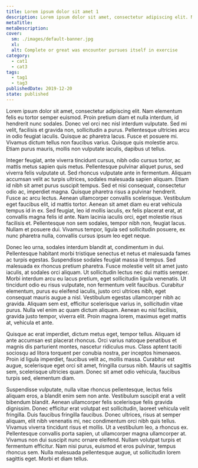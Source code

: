 ```yaml
---
title: Lorem ipsum dolor sit amet 1
description: Lorem ipsum dolor sit amet, consectetur adipiscing elit. Nam elementum felis eu tortor semper euismod
metaTitle: 
metaDescription:
cover:
  sm: ./images/default-banner.jpg
  xl: 
  alt: Complete or great was encounter pursues itself in exercise
category:
  - cat1
  - cat3
tags:
  - tag1
  - tag3
publishedDate: 2019-12-20
state: published 
---
```

Lorem ipsum dolor sit amet, consectetur adipiscing elit. Nam elementum felis eu tortor semper euismod. Proin pretium diam et nulla interdum, id hendrerit nunc sodales. Donec vel orci nec nisl interdum vulputate. Sed mi velit, facilisis et gravida non, sollicitudin a purus. Pellentesque ultricies arcu in odio feugiat iaculis. Quisque ac pharetra lacus. Fusce et posuere mi. Vivamus dictum tellus non faucibus varius. Quisque quis molestie arcu. Etiam purus mauris, mollis non vulputate iaculis, dapibus ut tellus.

Integer feugiat, ante viverra tincidunt cursus, nibh odio cursus tortor, ac mattis metus sapien quis metus. Pellentesque pulvinar aliquet purus, sed viverra felis vulputate ut. Sed rhoncus vulputate ante in fermentum. Aliquam accumsan velit ac turpis ultrices, sodales malesuada sapien aliquam. Etiam id nibh sit amet purus suscipit tempus. Sed et nisi consequat, consectetur odio ac, imperdiet magna. Quisque pharetra risus a pulvinar hendrerit. Fusce ac arcu lectus. Aenean ullamcorper convallis scelerisque. Vestibulum eget faucibus elit, id mattis tortor. Aenean sit amet diam eu erat vehicula tempus id in ex. Sed feugiat, leo id mollis iaculis, ex felis placerat erat, at convallis magna felis id ante. Nam lacinia iaculis orci, eget molestie risus facilisis et. Pellentesque non sem sodales, tempor nibh non, feugiat lacus. Nullam et posuere dui. Vivamus tempor, ligula sed sollicitudin posuere, ex nunc pharetra nulla, convallis cursus ipsum leo eget neque.

Donec leo urna, sodales interdum blandit at, condimentum in dui. Pellentesque habitant morbi tristique senectus et netus et malesuada fames ac turpis egestas. Suspendisse sodales feugiat massa id tempus. Sed malesuada ex rhoncus pretium pharetra. Fusce molestie velit sit amet justo iaculis, at sodales orci aliquam. Ut sollicitudin lectus nec dui mattis semper. Morbi interdum arcu eu lacus pretium, eget sollicitudin ligula venenatis. Ut tincidunt odio eu risus vulputate, non fermentum velit faucibus. Curabitur elementum, purus eu eleifend iaculis, justo orci ultrices nibh, eget consequat mauris augue a nisl. Vestibulum egestas ullamcorper nibh ac gravida. Aliquam sem est, efficitur scelerisque varius in, sollicitudin vitae purus. Nulla vel enim ac quam dictum aliquam. Aenean eu nisl facilisis, gravida justo tempor, viverra elit. Proin magna lorem, maximus eget mattis at, vehicula et ante.

Quisque ac erat imperdiet, dictum metus eget, tempor tellus. Aliquam id ante accumsan est placerat rhoncus. Orci varius natoque penatibus et magnis dis parturient montes, nascetur ridiculus mus. Class aptent taciti sociosqu ad litora torquent per conubia nostra, per inceptos himenaeos. Proin id ligula imperdiet, faucibus velit ac, mollis massa. Curabitur est augue, scelerisque eget orci sit amet, fringilla cursus nibh. Mauris ut sagittis sem, scelerisque ultricies quam. Donec sit amet odio vehicula, faucibus turpis sed, elementum diam.

Suspendisse vulputate, nulla vitae rhoncus pellentesque, lectus felis aliquam eros, a blandit enim sem non ante. Vestibulum suscipit erat a velit bibendum blandit. Aenean ullamcorper felis scelerisque felis gravida dignissim. Donec efficitur erat volutpat est sollicitudin, laoreet vehicula velit fringilla. Duis faucibus fringilla faucibus. Donec ultrices, risus at semper aliquam, elit nibh venenatis mi, nec condimentum orci nibh quis tellus. Vivamus viverra tincidunt risus et mollis. Ut a vestibulum leo, a rhoncus ex. Pellentesque convallis porta sapien, ut ullamcorper magna ullamcorper at. Vivamus non dui suscipit nunc ornare eleifend. Nullam volutpat turpis et fermentum efficitur. Nam nisi purus, euismod et eros pulvinar, tempus rhoncus sem. Nulla malesuada pellentesque augue, ut sollicitudin lorem sagittis eget. Morbi et diam tellus.
